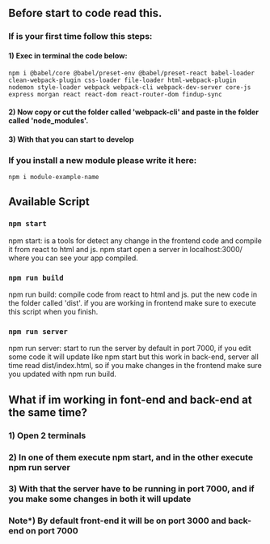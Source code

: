 ## Before start to code read this.

### If is your first time follow this steps:

#### 1) Exec in terminal the code below:

`npm i @babel/core @babel/preset-env @babel/preset-react babel-loader clean-webpack-plugin css-loader file-loader html-webpack-plugin nodemon style-loader webpack webpack-cli webpack-dev-server core-js express morgan react react-dom react-router-dom findup-sync`

#### 2) Now copy or cut the folder called 'webpack-cli' and paste in the folder called 'node_modules'.

#### 3) With that you can start to develop

### If you install a new module please write it here:

`npm i module-example-name`

## Available Script

### `npm start`

npm start: is a tools for detect any change in the frontend code and compile it
from react to html and js.
npm start open a server in localhost:3000/ where you can see your app compiled.

### `npm run build`

npm run build: compile code from react to html and js.
put the new code in the folder called 'dist'.
if you are working in frontend make sure to execute this script when you finish.

### `npm run server`

npm run server: start to run the server by default in port 7000,
if you edit some code it will update like npm start but this work in back-end, 
server all time read dist/index.html, so if you make changes in the frontend
make sure you updated with npm run build.

## What if im working in font-end and back-end at the same time?

### 1) Open 2 terminals

### 2) In one of them execute npm start, and in the other execute npm run server

### 3) With that the server have to be running in port 7000, and if you make some changes in both it will update

### Note*) By default front-end it will be on port 3000 and back-end on port 7000
